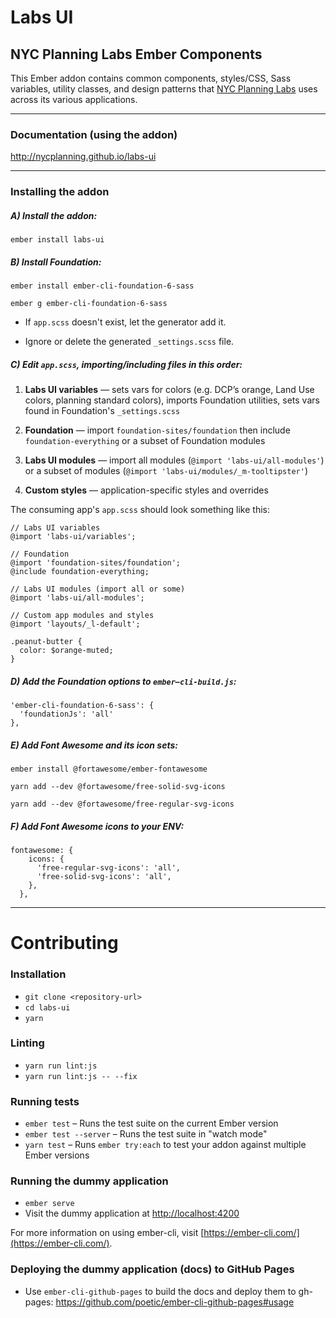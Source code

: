 # Labs UI
## NYC Planning Labs Ember Components
This Ember addon contains common components, styles/CSS, Sass variables, utility classes, and design patterns that [NYC Planning Labs](https://planninglabs.nyc/) uses across its various applications.

---

### Documentation (using the addon)

http://nycplanning.github.io/labs-ui

---

### Installing the addon

##### A) Install the addon:
```
ember install labs-ui
```

##### B) Install Foundation: 
```
ember install ember-cli-foundation-6-sass
```
```
ember g ember-cli-foundation-6-sass
```

- If `app.scss` doesn't exist, let the generator add it.

- Ignore or delete the generated `_settings.scss` file.

##### C) Edit `app.scss`, importing/including files in this order:

1. **Labs UI variables** — sets vars for colors (e.g. DCP’s orange, Land Use colors, planning standard colors), imports Foundation utilities, sets vars found in Foundation's `_settings.scss`

2. **Foundation** — import `foundation-sites/foundation` then include `foundation-everything` or a subset of Foundation modules

3. **Labs UI modules** — import all modules (`@import 'labs-ui/all-modules'`) or a subset of modules (`@import 'labs-ui/modules/_m-tooltipster'`)

4. **Custom styles** — application-specific styles and overrides

The consuming app's `app.scss` should look something like this:

```
// Labs UI variables
@import 'labs-ui/variables';

// Foundation
@import 'foundation-sites/foundation';
@include foundation-everything;

// Labs UI modules (import all or some)
@import 'labs-ui/all-modules';

// Custom app modules and styles
@import 'layouts/_l-default';

.peanut-butter {
  color: $orange-muted;
}
```

##### D) Add the Foundation options to `ember–cli-build.js`: 

```
'ember-cli-foundation-6-sass': { 
  'foundationJs': 'all' 
},
```

##### E) Add Font Awesome and its icon sets:

```
ember install @fortawesome/ember-fontawesome
```
```
yarn add --dev @fortawesome/free-solid-svg-icons
```
```
yarn add --dev @fortawesome/free-regular-svg-icons
```

##### F) Add Font Awesome icons to your ENV:
```
fontawesome: {
    icons: {
      'free-regular-svg-icons': 'all',
      'free-solid-svg-icons': 'all',
    },
  },
```

---

# Contributing

### Installation

* `git clone <repository-url>`
* `cd labs-ui`
* `yarn`

### Linting

* `yarn run lint:js`
* `yarn run lint:js -- --fix`

### Running tests

* `ember test` – Runs the test suite on the current Ember version
* `ember test --server` – Runs the test suite in "watch mode"
* `yarn test` – Runs `ember try:each` to test your addon against multiple Ember versions

### Running the dummy application

* `ember serve`
* Visit the dummy application at [http://localhost:4200](http://localhost:4200)

For more information on using ember-cli, visit [https://ember-cli.com/](https://ember-cli.com/).

### Deploying the dummy application (docs) to GitHub Pages

* Use `ember-cli-github-pages` to build the docs and deploy them to gh-pages:  https://github.com/poetic/ember-cli-github-pages#usage
